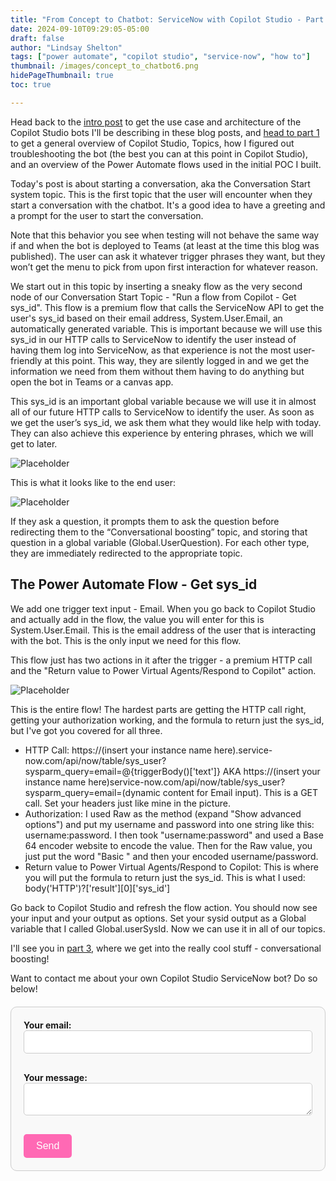 ```yaml
---
title: "From Concept to Chatbot: ServiceNow with Copilot Studio - Part 2"
date: 2024-09-10T09:29:05-05:00
draft: false
author: "Lindsay Shelton"
tags: ["power automate", "copilot studio", "service-now", "how to"]
thumbnail: /images/concept_to_chatbot6.png
hidePageThumbnail: true
toc: true

---
```


Head back to the <a href="https://www.lindsaytshelton.com/blog/202409from_concept_to_chatbot_servicenow_with_copilot_studio_intro/">intro post</a> to get the use case and architecture of the Copilot Studio bots I'll be describing in these blog posts, and <a href="https://www.lindsaytshelton.com/blog/202409from_concept_to_chatbot_servicenow_with_copilot_studio_part1/">head to part 1</a> to get a general overview of Copilot Studio, Topics, how I figured out troubleshooting the bot (the best you can at this point in Copilot Studio), and an overview of the Power Automate flows used in the initial POC I built.

Today's post is about starting a conversation, aka the Conversation Start system topic.  This is the first topic that the user will encounter when they start a conversation with the chatbot.  It's a good idea to have a greeting and a prompt for the user to start the conversation.

Note that this behavior you see when testing will not behave the same way if and when the bot is deployed to Teams (at least at the time this blog was published).  The user can ask it whatever trigger phrases they want, but they won’t get the menu to pick from upon first interaction for whatever reason. 

We start out in this topic by inserting a sneaky flow as the very second node of our Conversation Start Topic - "Run a flow from Copilot - Get sys_id".  This flow is a premium flow that calls the ServiceNow API to get the user's sys_id based on their email address, System.User.Email, an automatically generated variable.  This is important because we will use this sys_id in our HTTP calls to ServiceNow to identify the user instead of having them log into ServiceNow, as that experience is not the most user-friendly at this point.  This way, they are silently logged in and we get the information we need from them without them having to do anything but open the bot in Teams or a canvas app.

This sys_id is an important global variable because we will use it in almost all of our future HTTP calls to ServiceNow to identify the user.  As soon as we get the user’s sys_id, we ask them what they would like help with today.  They can also achieve this experience by entering phrases, which we will get to later. 

![Placeholder](/images/concept_to_chatbot16.png)

This is what it looks like to the end user: 

![Placeholder](/images/concept_to_chatbot17.png)

If they ask a question, it prompts them to ask the question before redirecting them to the “Conversational boosting” topic, and storing that question in a global variable (Global.UserQuestion).  For each other type, they are immediately redirected to the appropriate topic. 

## The Power Automate Flow - Get sys_id

We add one trigger text input - Email.  When you go back to Copilot Studio and actually add in the flow, the value you will enter for this is System.User.Email.  This is the email address of the user that is interacting with the bot.  This is the only input we need for this flow.

This flow just has two actions in it after the trigger - a premium HTTP call and the "Return value to Power Virtual Agents/Respond to Copilot" action.

![Placeholder](/images/concept_to_chatbot18.png)

This is the entire flow!  The hardest parts are getting the HTTP call right, getting your authorization working, and the formula to return just the sys_id, but I've got you covered for all three.

* HTTP Call: https://(insert your instance name here).service-now.com/api/now/table/sys_user?sysparm_query=email=@{triggerBody()['text']} AKA https://(insert your instance name here)service-now.com/api/now/table/sys_user?sysparm_query=email=(dynamic content for Email input).  This is a GET call.  Set your headers just like mine in the picture.
* Authorization: I used Raw as the method (expand "Show advanced options") and put my username and password into one string like this: username:password.  I then took "username:password" and used a Base 64 encoder website to encode the value.  Then for the Raw value, you just put the word "Basic " and then your encoded username/password.
* Return value to Power Virtual Agents/Respond to Copilot: This is where you will put the formula to return just the sys_id.  This is what I used: body('HTTP')?['result'][0]['sys_id']

Go back to Copilot Studio and refresh the flow action.  You should now see your input and your output as options.  Set your sysid output as a Global variable that I called Global.userSysId.  Now we can use it in all of our topics.

I'll see you in <a href="https://www.lindsaytshelton.com/blog/202409from_concept_to_chatbot_servicenow_with_copilot_studio_part3/">part 3</a>, where we get into the really cool stuff - conversational boosting!

Want to contact me about your own Copilot Studio ServiceNow bot?  Do so below!

<style>
  /* Form styling */
  form {
    max-width: 600px;
    margin: 20px auto;
    padding: 20px;
    border: 1px solid #ccc;
    border-radius: 10px;
    background-color: #f9f9f9;
  }

  label {
    display: block;
    margin-bottom: 10px;
    font-weight: bold;
  }

  input[type="email"], textarea {
    width: 100%;
    padding: 10px;
    margin-bottom: 20px;
    border: 1px solid #ccc;
    border-radius: 5px;
  }

  /* Styling for the button */
  button[type="submit"] {
    background-color: #ff69b4;
    color: white;
    padding: 10px 20px;
    border: none;
    border-radius: 5px;
    cursor: pointer;
    font-size: 16px;
  }

  button[type="submit"]:hover {
    background-color: #ff1493;
  }
</style>

<!-- Contact Form -->
<form action="https://formspree.io/f/mqazoelw" method="POST">
  <label>
    Your email:
    <input type="email" name="email" required>
  </label>
  <label>
    Your message:
    <textarea name="message" required></textarea>
  </label>
  <button type="submit">Send</button>
</form>


<!-- Google tag (gtag.js) -->
<script async src="https://www.googletagmanager.com/gtag/js?id=G-CN3PDT3T20"></script>
<script>
  window.dataLayer = window.dataLayer || [];
  function gtag(){dataLayer.push(arguments);}
  gtag('js', new Date());

  gtag('config', 'G-CN3PDT3T20');
</script>